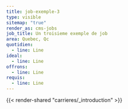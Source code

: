 ```yaml
---
title: job-exemple-3
type: visible
sitemap: "true"
render_as: cms-jobs
job_title: Un troisieme exemple de job
area: Quebec, Qc
quotidien:
  - line: Line
ideal:
  - line: Line
offrons:
  - line: Line
requis:
  - line: Line
---
```

{{< render-shared "carrieres/_introduction" >}}